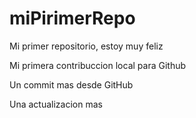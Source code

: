 # miPirimerRepo

Mi primer repositorio, estoy muy feliz

Mi primera contribuccion local para Github

Un commit mas desde GitHub

Una actualizacion mas
